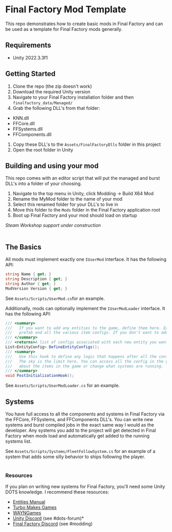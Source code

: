 # Final Factory Mod Template

This repo demonstrates how to create basic mods in Final Factory and can be used as a template for Final Factory mods generally.

## Requirements

* Unity 2022.3.3f1

## Getting Started

1. Clone the repo (the zip doesn't work)
1. Download the required Unity version
1. Navigate to your Final Factory installation folder and then `finalfactory_data/Managed/`
1. Grab the following DLL's from that folder:
  * KNN.dll
  * FFCore.dll
  * FFSystems.dll
  * FFComponents.dll
1. Copy these DLL's to the `Assets/FinalFactoryDlls` folder in this project
1. Open the root folder in Unity

## Building and using your mod

This repo comes with an editor script that will put the managed and burst DLL's into a folder of your choosing. 

1. Navigate to the top menu in Unity, click Modding -> Build X64 Mod
1. Rename the MyMod folder to the name of your mod
1. Select this renamed folder for your DLL's to live in
1. Move this folder to the `Mods` folder in the Final Factory application root
1. Boot up Final Factory and your mod should load on startup

_Steam Workshop support under construction_
<br>
<br>

## The Basics

All mods must implement exactly one `IUserMod` interface. It has the following API:

```C#
string Name { get; }
string Description { get; }
string Author { get; }
ModVersion Version { get; }
```

See `Assets/Scripts/UserMod.cs`for an example.

Additionally, mods can optionally implement the `IUserModLoader` interface. It has the following API:

```C#
/// <summary>
///   If you want to add any entities to the game, define them here. Each entity should be associated with an entity
///   prefab and all the various item configs. If you don't want to add any entities, return an empty list.
/// </summary>
/// <returns>A list of configs associated with each new entity you want to add to the game</returns>
List<EntityConfig> DefineEntityConfigs();
/// <summary>
///   Use this hook to define any logic that happens after all the configuration and systems have been loaded.
///   The sky is the limit here. You can access all the config in the game at this point and change anything you want
///   about the items in the game or change what systems are running.
/// </summary>
void PostInitializationHook();
```

See `Assets/Scripts/UserModLoader.cs` for an example.

## Systems

You have full access to all the components and systems in Final Factory via the FFCore, FFSystems, and FFComponents DLL's. You can write new systems and burst compiled  jobs in the exact same way I would as the developer.  Any systems you add to the project will get detected in Final Factory when mods load and automatically get added to the running systems list.

See `Assets/Scripts/Systems/FleetFollowSystem.cs` for an example of a system that adds some silly behavior to ships following the player.
<br>
<br>

### Resources

If you plan on writing new systems for Final Factory, you'll need some Unity DOTS knowledge. I recommend these resources:

* [Entities Manual](https://docs.unity3d.com/Packages/com.unity.entities@1.0/manual/index.html)
* [Turbo Makes Games](https://www.youtube.com/c/TurboMakesGames)
* [WAYNGames](https://www.youtube.com/@WAYNGames)
* [Unity Discord](https://discord.gg/unity) (see #dots-forum)* 
* [Final Factory Discord](https://discord.gg/finalfactory) (see #modding)

